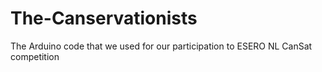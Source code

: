 # The-Canservationists
The Arduino code that we used for our participation to ESERO NL CanSat competition  
